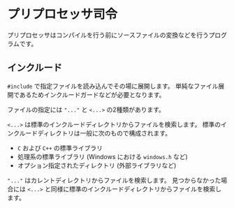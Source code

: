 # プリプロセッサ司令

プリプロセッサはコンパイルを行う前にソースファイルの変換などを行うプログラムです。

## インクルード

`#include` で指定ファイルを読み込んでその場に展開します。
単純なファイル展開であるためインクルードガードなどが必要となります。

ファイルの指定には `"..."` と `<...>` の2種類があります。

`<...>` は標準のインクルードディレクトリからファイルを検索します。
標準のインクルードディレクトリは一般に次のもので構成されます。

* `C` および `C++` の標準ライブラリ
* 処理系の標準ライブラリ (Windows における `windows.h` など)
* オプション指定されたディレクトリ (外部ライブラリなど)

`"..."` はカレントディレクトリからファイルを検索します。
見つからなかった場合には `<...>` と同様に標準のインクルードディレクトリからファイルを検索します。
